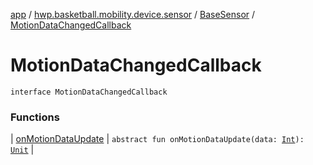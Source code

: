 [app](../../../index.md) / [hwp.basketball.mobility.device.sensor](../../index.md) / [BaseSensor](../index.md) / [MotionDataChangedCallback](.)

# MotionDataChangedCallback

`interface MotionDataChangedCallback`

### Functions

| [onMotionDataUpdate](on-motion-data-update.md) | `abstract fun onMotionDataUpdate(data: `[`Int`](https://kotlinlang.org/api/latest/jvm/stdlib/kotlin/-int/index.html)`): `[`Unit`](https://kotlinlang.org/api/latest/jvm/stdlib/kotlin/-unit/index.html) |

